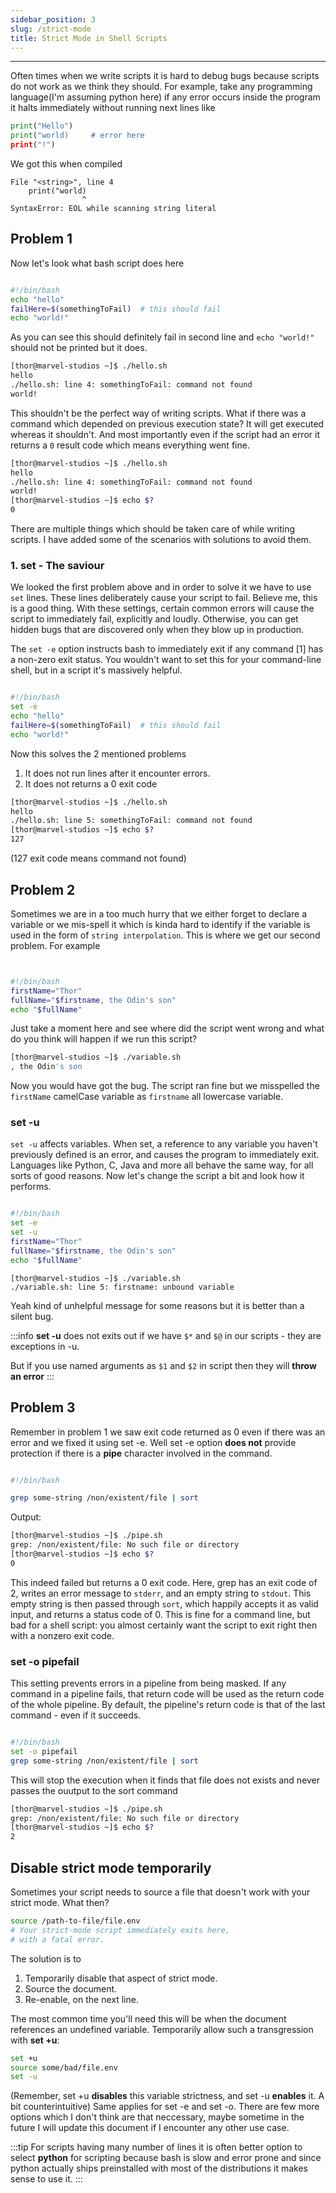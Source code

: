 ```yaml
---
sidebar_position: 3
slug: /strict-mode
title: Strict Mode in Shell Scripts
---
```


---
Often times when we write scripts it is hard to debug bugs because scripts do not work as we think they should.
For example, take any programming language(I'm assuming python here) if any error occurs inside the program it halts immediately without running next lines like

```python
print("Hello")
print("world)     # error here
print("!")
```
We got this when compiled 
```
File "<string>", line 4
    print("world)
                ^
SyntaxError: EOL while scanning string literal
```
## Problem 1
Now let's look what bash script does here
```bash title="hello.sh"

#!/bin/bash
echo "hello"
failHere=$(somethingToFail)  # this should fail
echo "world!"
```
As you can see this should definitely fail in second line and `echo "world!"` should not be printed but it does.
```bash
[thor@marvel-studios ~]$ ./hello.sh 
hello
./hello.sh: line 4: somethingToFail: command not found
world!
```
This shouldn't be the perfect way of writing scripts. What if there was a command which depended on previous execution state? It will get executed whereas it shouldn't. And most importantly even if the script had an error it returns a `0` result code which means everything went fine.

```bash
[thor@marvel-studios ~]$ ./hello.sh 
hello
./hello.sh: line 4: somethingToFail: command not found
world!
[thor@marvel-studios ~]$ echo $?
0
```
There are multiple things which should be taken care of while writing scripts. I have added some of the scenarios with solutions to avoid them.

### 1. set - The saviour

We looked the first problem above and in order to solve it we have to use `set` lines. These lines deliberately cause your script to fail. Believe me, this is a good thing. With these settings, certain common errors will cause the script to immediately fail, explicitly and loudly. Otherwise, you can get hidden bugs that are discovered only when they blow up in production.

The `set -e` option instructs bash to immediately exit if any command [1] has a non-zero exit status. You wouldn't want to set this for your command-line shell, but in a script it's massively helpful. 

```bash title="hello.sh"

#!/bin/bash
set -e
echo "hello"
failHere=$(somethingToFail)  # this should fail
echo "world!"
```
Now this solves the 2 mentioned problems 
1. It does not run lines after it encounter errors.
2. It does not returns a 0 exit code

```bash
[thor@marvel-studios ~]$ ./hello.sh 
hello
./hello.sh: line 5: somethingToFail: command not found
[thor@marvel-studios ~]$ echo $?
127
```
(127 exit code means command not found)

## Problem 2
Sometimes we are in a too much hurry that we either forget to declare a variable or we mis-spell it which is kinda hard to identify if the variable is used in the form of `string interpolation`. This is where we get our second problem. For example 

```bash title="variable.sh"


#!/bin/bash
firstName="Thor"
fullName="$firstname, the Odin's son"
echo "$fullName"
```
Just take a moment here and see where did the script went wrong and what do you think will happen if we run this script?


```bash
[thor@marvel-studios ~]$ ./variable.sh 
, the Odin's son
```
Now you would have got the bug. The script ran fine but we misspelled the `firstName` camelCase variable as `firstname` all lowercase variable.

### set -u

`set -u` affects variables. When set, a reference to any variable you haven't previously defined is an error, and causes the program to immediately exit. Languages like Python, C, Java and more all behave the same way, for all sorts of good reasons. 
Now let's change the script a bit and look how it performs.

```bash title="variable.sh"

#!/bin/bash
set -e
set -u
firstName="Thor"
fullName="$firstname, the Odin's son"
echo "$fullName"
```
```
[thor@marvel-studios ~]$ ./variable.sh 
./variable.sh: line 5: firstname: unbound variable
```
Yeah kind of unhelpful message for some reasons but it is better than a silent bug.

:::info
**set -u** does not exits out if we have `$*` and `$@` in our scripts - they are exceptions in  -u.

But if you use named arguments as `$1` and `$2` in script then they will **throw an error**
:::

## Problem 3
Remember in problem 1 we saw exit code returned as 0 even if there was an error and we fixed it using set -e.
Well set -e option **does not** provide protection if there is a **pipe** character involved in the command.

```bash title="pipe.sh"

#!/bin/bash

grep some-string /non/existent/file | sort
```
Output: 
```bash
[thor@marvel-studios ~]$ ./pipe.sh 
grep: /non/existent/file: No such file or directory
[thor@marvel-studios ~]$ echo $?
0
```

This indeed failed but returns a 0 exit code. Here, grep has an exit code of 2, writes an error message to `stderr`, and an empty string to `stdout`. This empty string is then passed through `sort`, which happily accepts it as valid input, and returns a status code of 0. This is fine for a command line, but bad for a shell script: you almost certainly want the script to exit right then with a nonzero exit code. 


### set -o pipefail

This setting prevents errors in a pipeline from being masked. If any command in a pipeline fails, that return code will be used as the return code of the whole pipeline. By default, the pipeline's return code is that of the last command - even if it succeeds.

```bash title="pipe.sh"

#!/bin/bash
set -o pipefail
grep some-string /non/existent/file | sort
```
This will stop the execution when it finds that file does not exists and never passes the ouutput to the sort command
```bash
[thor@marvel-studios ~]$ ./pipe.sh 
grep: /non/existent/file: No such file or directory
[thor@marvel-studios ~]$ echo $?
2
```

## Disable strict mode temporarily
Sometimes your script needs to source a file that doesn't work with your strict mode. What then?

```bash
source /path-to-file/file.env
# Your strict-mode script immediately exits here,
# with a fatal error.
```
The solution is to
1. Temporarily disable that aspect of strict mode.
2. Source the document.
3. Re-enable, on the next line.

The most common time you'll need this will be when the document references an undefined variable. Temporarily allow such a transgression with **set +u**:

```bash
set +u
source some/bad/file.env
set -u
```
(Remember, set +u **disables** this variable strictness, and set -u **enables** it. A bit counterintuitive)
Same applies for set -e and set -o. There are few more options which I don't think are that neccessary, maybe sometime in the future I will update this document if I encounter any other use case.

:::tip
For scripts having many number of lines it is often better option to select **python** for scripting because bash is slow and error prone and since python actually ships preinstalled with most of the distributions it makes sense to use it.
:::